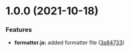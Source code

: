# 1.0.0 (2021-10-18)


### Features

* **formatter.js:** added formatter file ([3a84733](https://github.com/devprojx/xgjs-template-builder/commit/3a84733040cc9911d14459660007ede19afeda84))
